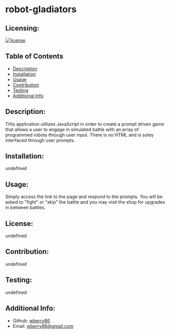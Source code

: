 # robot-gladiators

  ## Licensing:
  [![license](https://img.shields.io/badge/license-undefined-blue)](https://shields.io)
  ## Table of Contents 
  - [Description](#description)
  - [Installation](#installation)
  - [Usage](#usage)
  - [Contribution](#contribution)
  - [Testing](#testing)
  - [Additional Info](#additional-info)
  ## Description:
  THis application utilizes JavaScript in order to create a prompt driven game that allows a user to engage in simulated battle with an array of programmed robots through user input.  There is no HTML and is soley interfaced through user prompts.
  ## Installation:
  undefined
  ## Usage:
  Simply access the link to the page and respond to the prompts.  You will be asked to "fight" or "skip" the battle and you may visit the shop for upgrades in between battles.
  ## License:
  undefined
  ## Contribution:
  undefined
  ## Testing:
  undefined
  ## Additional Info:
  - Github: [wberry86](https://github.com/wberry86)
  - Email: wberry86@gmail.com
